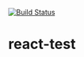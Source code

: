 [![Build Status](https://travis-ci.org/jstarmx/react-test.svg?branch=master)](https://travis-ci.org/jstarmx/react-test)

# react-test
